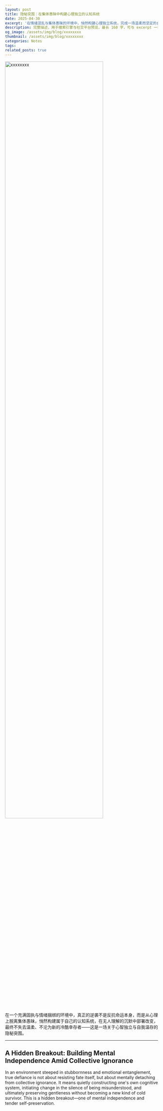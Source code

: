 ```yaml
---
layout: post
title: 隐秘突围：在集体愚昧中构建心理独立的认知系统
date: 2025-04-30
excerpt: '在情绪混乱与集体愚昧的环境中，悄然构建心理独立系统，完成一场温柔而坚定的自我突围。Amid emotional turmoil and collective ignorance, quietly build a mentally independent system for a gentle yet resolute breakout.'
description: 完整描述，用于搜索引擎与社交平台预览，最长 160 字，可与 excerpt 一致
og_image: /assets/img/blog/xxxxxxxx
thumbnail: /assets/img/blog/xxxxxxxx
categories: Notes
tags: 
related_posts: true
---
```


<img src="/assets/img/blog/xxxxxxxx" style="width:80%;" alt="xxxxxxxx">

在一个充满固执与情绪捆绑的环境中，真正的逆袭不是反抗命运本身，而是从心理上脱离集体愚昧，悄然构建属于自己的认知系统，在无人理解的沉默中部署改变，最终不失去温柔、不沦为新的冷酷幸存者——这是一场关于心智独立与自我温存的隐秘突围。

---

## A Hidden Breakout: Building Mental Independence Amid Collective Ignorance

In an environment steeped in stubbornness and emotional entanglement, true defiance is not about resisting fate itself, but about mentally detaching from collective ignorance. It means quietly constructing one's own cognitive system, initiating change in the silence of being misunderstood, and ultimately preserving gentleness without becoming a new kind of cold survivor. This is a hidden breakout—one of mental independence and tender self-preservation.